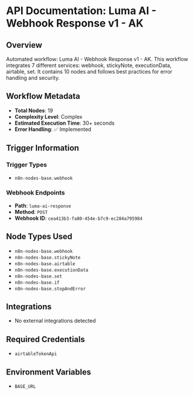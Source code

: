 # API Documentation: Luma AI - Webhook Response v1 - AK

## Overview
Automated workflow: Luma AI - Webhook Response v1 - AK. This workflow integrates 7 different services: webhook, stickyNote, executionData, airtable, set. It contains 10 nodes and follows best practices for error handling and security.

## Workflow Metadata
- **Total Nodes**: 19
- **Complexity Level**: Complex
- **Estimated Execution Time**: 30+ seconds
- **Error Handling**: ✅ Implemented

## Trigger Information
### Trigger Types
- `n8n-nodes-base.webhook`

### Webhook Endpoints
- **Path**: `luma-ai-response`
- **Method**: `POST`
- **Webhook ID**: `cea413b3-fa80-454e-b7c9-ec284a795984`


## Node Types Used
- `n8n-nodes-base.webhook`
- `n8n-nodes-base.stickyNote`
- `n8n-nodes-base.airtable`
- `n8n-nodes-base.executionData`
- `n8n-nodes-base.set`
- `n8n-nodes-base.if`
- `n8n-nodes-base.stopAndError`

## Integrations
- No external integrations detected

## Required Credentials
- `airtableTokenApi`

## Environment Variables
- `BASE_URL`
